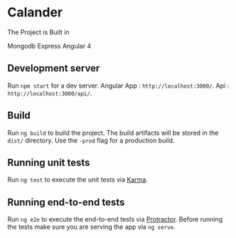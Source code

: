 # Calander

The Project is Built in

Mongodb
Express
Angular 4


## Development server

Run `npm start` for a dev server.
Angular App : `http://localhost:3000/`.
Api : `http://localhost:3000/api/`.


## Build

Run `ng build` to build the project. The build artifacts will be stored in the `dist/` directory. Use the `-prod` flag for a production build.

## Running unit tests

Run `ng test` to execute the unit tests via [Karma](https://karma-runner.github.io).

## Running end-to-end tests

Run `ng e2e` to execute the end-to-end tests via [Protractor](http://www.protractortest.org/).
Before running the tests make sure you are serving the app via `ng serve`.


